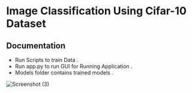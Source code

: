
# Image Classification Using Cifar-10 Dataset




## Documentation

- Run Scripts to train Data .
- Run app.py to run GUI for Running Application .
- Models folder contains trained models .



![Screenshot (3)](https://github.com/user-attachments/assets/eb5ee22e-209a-47f7-86c1-9c6ca5d12726)
